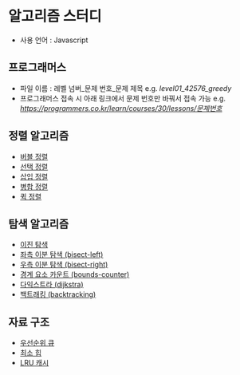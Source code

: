 # 알고리즘 스터디

- 사용 언어 : Javascript

## 프로그래머스

- 파일 이름 : 레벨 넘버\_문제 번호\_문제 제목
  e.g. _level01_42576_greedy_
- 프로그래머스 접속 시 아래 링크에서 문제 번호만 바꿔서 접속 가능
  e.g. _<https://programmers.co.kr/learn/courses/30/lessons/문제번호>_

## 정렬 알고리즘

- [버블 정렬](/src/sort-algorithm/bubbleSort.js)
- [선택 정렬](/src/sort-algorithm/selectionSort.js)
- [삽입 정렬](/src/sort-algorithm/insertionSort.js)
- [병합 정렬](/src/sort-algorithm/mergeSort.js)
- [퀵 정렬](/src/sort-algorithm/quickSort.js)

## 탐색 알고리즘

- [이진 탐색](/src/search-algorithm/binary-search.js)
- [좌측 이분 탐색 (bisect-left)](/src/search-algorithm/bisect-left.js)
- [우측 이분 탐색 (bisect-right)](/src/search-algorithm/bisect-right.js)
- [경계 요소 카운트 (bounds-counter)](/src/search-algorithm/bounds-counter.js)
- [다익스트라 (dijkstra)](/src/programmers/level-02/level02_12978_배달.js)
- [백트래킹 (backtracking)](/src/programmers/level-02/level02_87946_피로도.js#L61)

## 자료 구조

- [우선순위 큐](/src/data-structure/priority-queue.js)
- [최소 힙](/src/data-structure/min-heap.js)
- [LRU 캐시](/src/data-structure/lru-cache.js)
